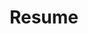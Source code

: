 ---
layout: resume
title:  Resume
description: >
  A short description of the page for search engines (~150 characters long).
hide_description: true 
---